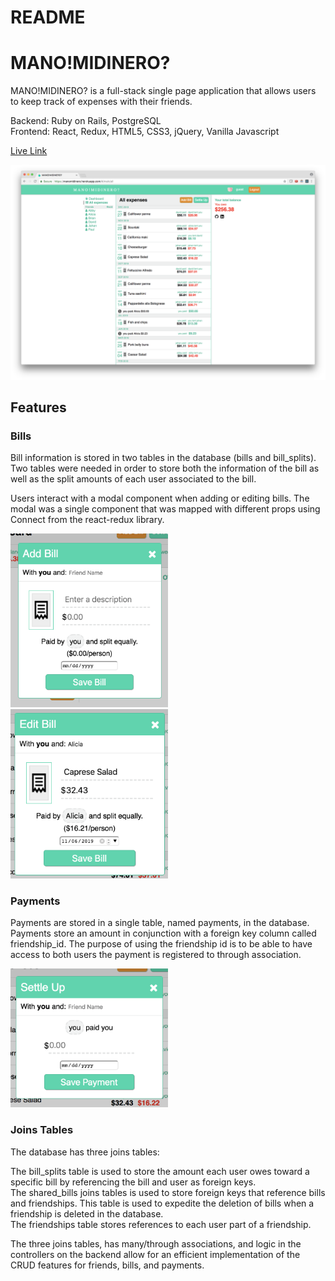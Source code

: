 # README

# MANO!MIDINERO?

MANO!MIDINERO? is a full-stack single page application that allows users to keep track of expenses with their friends.

Backend: Ruby on Rails, PostgreSQL  
Frontend: React, Redux, HTML5, CSS3, jQuery, Vanilla Javascript

[Live Link](https://manomidinero.herokuapp.com/#/)

![Image of Website](/app/assets/images/browser_sample.png)

## Features

### Bills

Bill information is stored in two tables in the database (bills and bill_splits).  Two tables were needed in order to store both the information of the bill as well as the split amounts of each user associated to the bill.

Users interact with a modal component when adding or editing bills.  The modal was a single component that was mapped with different props using Connect from the react-redux library.

<img src="./app/assets/images/add_bill.png" alt="Add Bill Modal" width="50%" />
<img src="./app/assets/images/edit_bill.png" alt="Edit Bill Modal" width="50%" />

### Payments

Payments are stored in a single table, named payments, in the database.  Payments store an amount in conjunction with a foreign key column called friendship_id.  The purpose of using the friendship id is to be able to have access to both users the payment is registered to through association.

<img src="./app/assets/images/payment_modal.png" alt="Payment Modal" width="50%" />

### Joins Tables

The database has three joins tables:

The bill_splits table is used to store the amount each user owes toward a specific bill by referencing the bill and user as foreign keys.  
The shared_bills joins tables is used to store foreign keys that reference bills and friendships.  This table is used to expedite the deletion of bills when a friendship is deleted in the database.  
The friendships table stores references to each user part of a friendship.

The three joins tables, has many/through associations, and logic in the controllers on the backend allow for an efficient implementation of the CRUD features for friends, bills, and payments.
